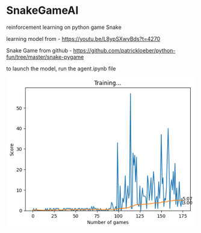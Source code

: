 
# SnakeGameAI
reinforcement learning on python game Snake

learning model from - https://youtu.be/L8ypSXwyBds?t=4270

Snake Game from github - https://github.com/patrickloeber/python-fun/tree/master/snake-pygame

to launch the model, run the agent.ipynb file

![SnakeGameAI](output1.png)